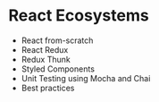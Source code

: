 # React Ecosystems
- React from-scratch 
- React Redux 
- Redux Thunk
- Styled Components
- Unit Testing using Mocha and Chai
- Best practices
